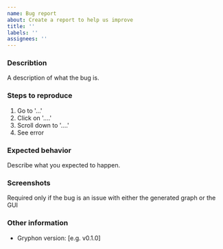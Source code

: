 ```yaml
---
name: Bug report
about: Create a report to help us improve
title: ''
labels: ''
assignees: ''
---
```


### Describtion
A description of what the bug is.

### Steps to reproduce
1. Go to '...'
2. Click on '....'
3. Scroll down to '....'
4. See error

### Expected behavior
Describe what you expected to happen.

### Screenshots
Required only if the bug is an issue with either the generated graph or the GUI

### Other information
- Gryphon version: [e.g. v0.1.0]

